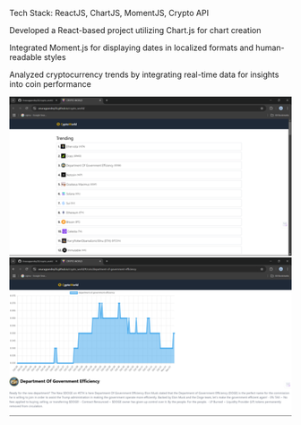 Tech Stack: ReactJS, ChartJS, MomentJS, Crypto API

Developed a React-based project utilizing Chart.js for chart creation

Integrated Moment.js for displaying dates in localized formats and human-readable styles

Analyzed cryptocurrency trends by integrating real-time data for insights into coin performance

![image alit](https://github.com/Anuragpandey26/crypto_world/blob/0026a05b91d7ff4987173f8fc640bede14fe7316/Screenshot%20(17).png)
![image ailt](https://github.com/Anuragpandey26/crypto_world/blob/9d5e9068a9adb25cb0f20127fe1ce96a8b22a779/Screenshot%20(18).png)
